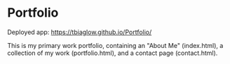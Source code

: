 # Portfolio

Deployed app: https://tbiaglow.github.io/Portfolio/

This is my primary work portfolio, containing an "About Me" (index.html), a collection of my work (portfolio.html), and a contact page (contact.html).
